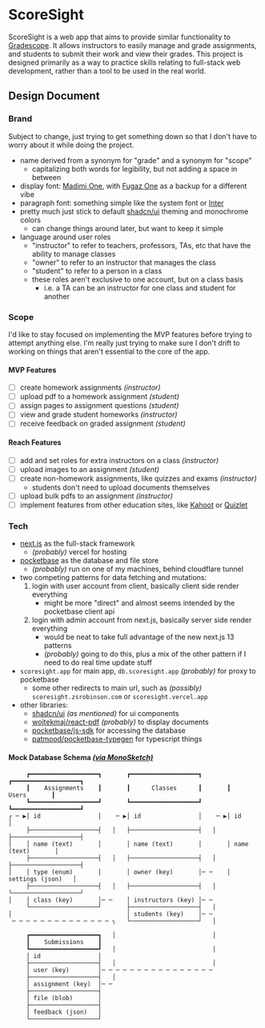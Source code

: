 # ScoreSight

ScoreSight is a web app that aims to provide similar functionality to [Gradescope](https://www.gradescope.com/). It allows instructors to easily manage and grade assignments, and students to submit their work and view their grades. This project is designed primarily as a way to practice skills relating to full-stack web development, rather than a tool to be used in the real world.

## Design Document

### Brand

Subject to change, just trying to get something down so that I don't have to worry about it while doing the project.

- name derived from a synonym for "grade" and a synonym for "scope"
  - capitalizing both words for legibility, but not adding a space in between
- display font: [Madimi One](https://fonts.google.com/specimen/Madimi+One), with [Fugaz One](https://fonts.google.com/specimen/Fugaz+One) as a backup for a different vibe
- paragraph font: something simple like the system font or [Inter](https://fonts.google.com/specimen/Inter)
- pretty much just stick to default [shadcn/ui](https://ui.shadcn.com/) theming and monochrome colors
  - can change things around later, but want to keep it simple
- language around user roles
  - "instructor" to refer to teachers, professors, TAs, etc that have the ability to manage classes
  - "owner" to refer to an instructor that manages the class
  - "student" to refer to a person in a class
  - these roles aren't exclusive to one account, but on a class basis
    - i.e. a TA can be an instructor for one class and student for another

### Scope

I'd like to stay focused on implementing the MVP features before trying to attempt anything else. I'm really just trying to make sure I don't drift to working on things that aren't essential to the core of the app.

#### MVP Features

- [ ] create homework assignments _(instructor)_
- [ ] upload pdf to a homework assignment _(student)_
- [ ] assign pages to assignment questions _(student)_
- [ ] view and grade student homeworks _(instructor)_
- [ ] receive feedback on graded assignment _(student)_

#### Reach Features

- [ ] add and set roles for extra instructors on a class _(instructor)_
- [ ] upload images to an assignment _(student)_
- [ ] create non-homework assignments, like quizzes and exams _(instructor)_
  - students don't need to upload documents themselves
- [ ] upload bulk pdfs to an assignment _(instructor)_
- [ ] implement features from other education sites, like [Kahoot](https://kahoot.com/) or [Quizlet](https://quizlet.com/)

### Tech

- [next.js](https://nextjs.org/) as the full-stack framework
  - _(probably)_ vercel for hosting
- [pocketbase](https://pocketbase.io/) as the database and file store
  - _(probably)_ run on one of my machines, behind cloudflare tunnel
- two competing patterns for data fetching and mutations:
  1. login with user account from client, basically client side render everything
     - might be more "direct" and almost seems intended by the pocketbase client api
  2. login with admin account from next.js, basically server side render everything
     - would be neat to take full advantage of the new next.js 13 patterns
     - _(probably)_ going to do this, plus a mix of the other pattern if I need to do real time update stuff
- `scoresight.app` for main app, `db.scoresight.app` _(probably)_ for proxy to pocketbase
  - some other redirects to main url, such as _(possibly)_ `scoresight.zsrobinson.com` or `scoresight.vercel.app`
- other libraries:
  - [shadcn/ui](https://ui.shadcn.com/) _(as mentioned)_ for ui components
  - [wojtekmaj/react-pdf](https://projects.wojtekmaj.pl/react-pdf/) _(probably)_ to display documents
  - [pocketbase/js-sdk](https://github.com/pocketbase/js-sdk) for accessing the database
  - [patmood/pocketbase-typegen](https://github.com/patmood/pocketbase-typegen) for typescript things

#### Mock Database Schema [_(via MonoSketch)_](https://monosketch.io/)

```
     ┏━━━━━━━━━━━━━━━━━━━┓       ┏━━━━━━━━━━━━━━━━━━━┓       ┏━━━━━━━━━━━━━━━━━━━┓
     ┃    Assignments    ┃       ┃      Classes      ┃       ┃       Users       ┃
     ┗━━━━━━━━━━━━━━━━━━━┛       ┗━━━━━━━━━━━━━━━━━━━┛       ┗━━━━━━━━━━━━━━━━━━━┛
┌ ─ ▶│ id                │    ─ ▶│ id                │    ─ ▶│ id                │
     ├───────────────────┤   │   ├───────────────────┤   │   ├───────────────────┤
│    │ name (text)       │       │ name (text)       │       │ name (text)       │
     ├───────────────────┤   │   ├───────────────────┤   │   ├───────────────────┤
│    │ type (enum)       │       │ owner (key)       │─ ─    │ settings (json)   │
     ├───────────────────┤   │   ├───────────────────┤   │   └───────────────────┘
│    │ class (key)       │─ ─    │ instructors (key) │─ ─
     └───────────────────┘       ├───────────────────┤   │
│                                │ students (key)    │─ ─
 ─ ─ ─ ─ ─ ─ ─ ─ ─ ─ ─ ─ ─ ─ ┐   └───────────────────┘   │

     ┏━━━━━━━━━━━━━━━━━━━┓   │                           │
     ┃    Submissions    ┃
     ┗━━━━━━━━━━━━━━━━━━━┛   │                           │
     │ id                │
     ├───────────────────┤   │                           │
     │ user (key)        │─ ─ ─ ─ ─ ─ ─ ─ ─ ─ ─ ─ ─ ─ ─ ─
     ├───────────────────┤   │
     │ assignment (key)  │─ ─
     ├───────────────────┤
     │ file (blob)       │
     ├───────────────────┤
     │ feedback (json)   │
     └───────────────────┘
```

